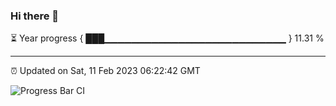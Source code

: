 ### Hi there 👋

⏳ Year progress { ███▁▁▁▁▁▁▁▁▁▁▁▁▁▁▁▁▁▁▁▁▁▁▁▁▁▁▁ } 11.31 %

---

⏰ Updated on Sat, 11 Feb 2023 06:22:42 GMT

![Progress Bar CI](https://github.com/ZhaoGui/ZhaoGui/workflows/Progress%20Bar%20CI/badge.svg)
